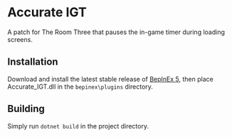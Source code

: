 # Accurate IGT
A patch for The Room Three that pauses the in-game timer during loading screens.

## Installation
Download and install the latest stable release of [BepInEx 5](https://github.com/BepInEx/BepInEx/releases/latest), then place Accurate_IGT.dll in the `bepinex\plugins` directory.

## Building  
Simply run `dotnet build` in the project directory.
